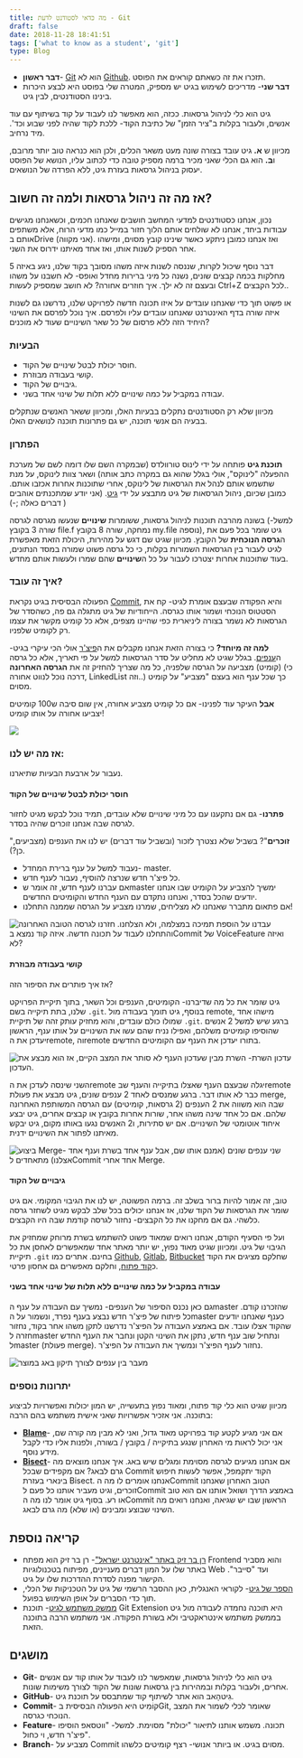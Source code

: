 ```yaml
---
title: מה כדאי לסטודנט לדעת - Git
draft: false
date: 2018-11-28 18:41:51
tags: ['what to know as a student', 'git']
type: Blog
---
```


- **דבר ראשון**- [Git](#738_git) הוא לא [Github](#738_github). תזכרו
  את זה כשאתם קוראים את הפוסט.
- **דבר שני**- מדריכים לשימוש בגיט יש מספיק, המטרה שלי בפוסט היא לבצע
  היכרות בינינו הסטודנטים, לבין גיט.

גיט הוא כלי לניהול גרסאות. ככזה, הוא מאפשר לנו לעבוד על קוד בשיתוף עם
עוד אנשים, ולעבור בקלות ב"ציר הזמן" של כתיבת הקוד- ללכת לקוד שהיה
לפני שבוע וכד'. מיד נרחיב.

מכיוון ש **א.** גיט עובד בצורה שונה מעט משאר הכלים, ולכן הוא כנראה טוב
יותר מרובם, ו**ב.** הוא גם הכלי שאני מכיר ברמה מספיק טובה כדי לכתוב
עליו, הנושא של הפוסט יעסוק בניהול גרסאות בעזרת גיט, ללא הפרדה של
הנושאים.

## **אז מה זה ניהול גרסאות ולמה זה חשוב?**

נכון, אנחנו כסטודנטים למדעי המחשב חושבים שאנחנו חכמים, וכשאנחנו מגישים
עבודות ביחד, אנחנו לא שולחים אותם הלוך חזור במייל כמו מדעי הרוח, אלא
משתפים אותם בDrive (אני מקווה). ואז אנחנו כמובן ניתקע כאשר שינינו קובץ
מסוים, ומישהו אחר הספיק לשנות אותו, ואז אחד מאיתנו ידרוס את השני.

דבר נוסף שיכול לקרות, שננסה לשנות איזה משהו מסובך בקוד שלנו, ניגע באיזה
5 מחלקות בכמה קבצים שונים, נשנה כל מיני ברירות מחדל ואופס- לא חשבנו על
משהו ובעצם זה לא ילך. איך חוזרים אחורה? לא חושב שמספיק לעשות Ctrl+Z
לכל הקבצים..

או פשוט תוך כדי שאנחנו עובדים על איזו תכונה חדשה לפרויקט שלנו, נדרשנו גם
לשנות איזה שורה בדף האינטרנט שאנחנו עובדים עליו ולפרסם. איך נוכל לפרסם
את השינוי היחיד הזה ללא פרסום של כל שאר השינויים שעוד לא מוכנים?

### **הבעיות**

- חוסר יכולת לבטל שינויים של הקוד.
- קושי בעבודה מבוזרת.
- גיבויים של הקוד.
- עבודה במקביל על כמה שינויים ללא תלות של שינוי אחד בשני.

מכיוון שלא רק הסטודנטים נתקלים בבעיות האלו, ומכיוון ששאר האנשים שנתקלים
בבעיה הם אנשי תוכנה, יש גם פתרונות תוכנה לנושאים האלו.

### הפתרון

**תוכנת גיט** פותחה על ידי לינוס טורוולדס (שבמקרה השם שלו דומה לשם של
מערכת ההפעלה "לינוקס", אולי בגלל שהוא גם במקרה כתב אותה) ושאר צוות
לינוקס, על מנת שתשמש אותם לנהל את הגרסאות של לינוקס, אחרי שתוכנות
אחרות אכזבו אותם. כמובן שכיום, ניהול הגרסאות של גיט מתבצע על ידי
[גיט](https://github.com/git/git). (אני יודע שמתכנתים אוהבים דברים
כאלה ;-) )

בשונה מהרבה תוכנות לניהול גרסאות, ששומרות **שינויים** שנעשו מגרסה לגרסה
(למשל- שורה 3 בקובץ file.f נמחקה, שורה 8 בקובץ my.file נוספה), גיט שומר
בכל פעם את ה**גרסה הנוכחית** של הקובץ. מכיוון שגיט שם דגש על מהירות,
היכולת הזאת מאפשרת לגיט לעבור בין הגרסאות השמורות בקלות, כי כל גרסה
פשוט שמורה במסד הנתונים, בעוד שתוכנות אחרות יצטרכו לעבור על כל
ה**שינויים** שהם שמרו ולעשות אותם מחדש.

### איך זה עובד?

הפעולה הבסיסית בגיט נקראת [Commit](#738_commit), והיא הפקודה שבעצם אומרת
לגיט- קח את הסטטוס הנוכחי ושמור אותו כגרסה. הייחודיות של גיט מתגלה גם
פה, כשהסדר של הגרסאות לא נשמר בצורה ליניארית כפי שהיינו מצפים, אלא כל
קומיט מקשר את עצמו רק לקומיט שלפניו.

**למה זה מיוחד?** כי בצורה הזאת אנחנו מקבלים את ה[פיצ'ר](#738_Feature)
אולי הכי עיקרי בגיט- ה[ענפים](#738_Branch). בגלל שגיט לא מחליט על סדר
הגרסאות למשל על פי תאריך, אלא כל גרסה (קומיט) מצביעה על הגרסה שלפניה,
כל מה שצריך להחזיק זה את **הגרסה האחרונה** (כי דרכה נוכל לנווט אחורה,
LinkedList וזה..) כך שכל ענף הוא בעצם "מצביע" על קומיט מסוים.

**אבל** העיקר עוד לפנינו- אם כל קומיט מצביע אחורה, אין שום סיבה ש100
קומיטים יצביעו אחורה על אותו קומיט\!

![](/static/images/git/basicCommit.jpg)

### אז מה יש לנו:

נעבור על ארבעת הבעיות שתיארנו.

#### חוסר יכולת לבטל שינויים של הקוד

**פתרנו**- גם אם נתקענו עם כל מיני שינויים שלא עובדים, תמיד נוכל לבקש
מגיט לחזור לגרסה שבה אנחנו זוכרים שהיה בסדר.

"**זוכרים**"? בשביל שלא נצטרך לזכור (ובשביל עוד דברים) יש לנו את הענפים
(מצביעים, כן?).

- נעבוד למשל על ענף ברירת המחדל- master.
- כל פיצ'ר חדש שנרצה להוסיף, נעבור לענף חדש.
- אם עברנו לענף חדש, זה אומר שmaster ימשיך להצביע על הקומיט שבו אנחנו
  יודעים שהכל בסדר, ואנחנו נתקדם עם הענף החדש והקומיטים החדשים.
- אם פתאום מתברר שאנחנו לא מצליחים, שמרנו מצביע על הגרסה שממנה
  התחלנו\!

![עבדנו על הוספת תמיכה במצלמה, ולא הצלחנו. חזרנו לגרסה הטובה האחרונה
והתחלנו לעבוד על תכונה חדשה. איזה קוד נמצא בCommit של VoiceFeature
ואיזה לא?](/static/images/git/revert2.jpg)

#### קושי בעבודה מבוזרת

אז איך פותרים את הסיפור הזה?

גיט שומר את כל מה שדיברנו- הקומיטים, הענפים וכל השאר, בתוך תיקיית
הפרויקט שלנו, בתת תיקייה בשם `.git`. בנוסף, גיט תומך בעבודה מול
remote, מישהו אחד שמולו כולם עובדים, והוא מחזיק עותק זהה של תיקיית
`.git`. ברגע שיש למשל 2 אנשים שהוסיפו קומיטים משלהם, ואפילו נניח שהם עשו
את השינויים על אותו ענף, הראשון יעדכן את הremote, והremote בתורו יעדכן
את הענף עם הקומיטים החדשים.

![עדכון השרת- השרת מבין שעדכון הענף לא סותר את המצב הקיים, אז הוא מבצע
את העדכון.](/static/images/git/output_unALBF.gif)

השני שינסה לעדכן את הremote יגלה שבעצם הענף שאצלו בתיקייה והענף שבremote
כבר לא אותו דבר. ברגע שמנסים לאחד 2 ענפים שונים, גיט מבצע את פעולת
merge, שבה הוא משווה את 2 הענפים (2 גרסאות, קומיטים) עם הגרסה המשותפת
האחרונה שלהם. אם כל אחד שינה משהו אחר, שורות אחרות בקובץ או קבצים
אחרים, גיט יבצע איחוד אוטומטי של השינויים. אם יש סתירות, ו2 האנשים
נגעו באותו מקום, גיט יבקש מאיתנו לפתור את השינויים ידנית.

![ביצוע **Merge**- שני ענפים שונים (אמנם אותו שם, אבל ענף אחד בשרת וענף
אחד אצלנו) מתאחדים **לCommit** אחד אחרי
**Merge**.](/static/images/git/Webp.net-gifmaker.gif)

#### גיבויים של הקוד

טוב, זה אמור להיות ברור בשלב זה. ברמה הפשוטה, יש לנו את הגיבוי המקומי.
אם גיט שומר את הגרסאות של הקוד שלנו, אז אנחנו יכולים בכל שלב לבקש מגיט
לשחזר גרסה כלשהי. גם אם מחקנו את כל הקבצים- נחזור לגרסה קודמת שבה היו
הקבצים.

ועל פי הסעיף הקודם, אנחנו רואים שמאוד פשוט להשתמש בשרת מרוחק שמחזיק את
הגיבוי של גיט. ומכיוון שגיט מאוד נפוץ, יש יותר מאתר אחד שמאפשרים לאחסן
את כל תיקיית `.git` בחינם. אתרים כמו [Github](https://github.com/),
[Gitlab](https://gitlab.com/), [Bitbucket](https://bitbucket.org/) שחלקם
מציגים את הקוד כ[קוד פתוח](#opensource), וחלקם מאפשרים גם אחסון פרטי.

#### **עבודה במקביל על כמה שינויים ללא תלות של שינוי אחד בשני**

גם כאן נכנס הסיפור של הענפים- נמשיך עם העבודה על ענף הmaster שהזכרנו
קודם. כל פיתוח של פיצ'ר חדש נבצע בענף נפרד, ונשמור על הmaster כענף
שאנחנו יודעים שהקוד אצלו עובד. אם באמצע העבודה על הפיצ'ר נדרשנו לתקן
משהו אחר בקוד, נחזור חזרה לmaster ונתחיל שוב ענף חדש, נתקן את השינוי
הקטן ונחבר את הענף החדש לmaster (פעולת merge). נחזור לענף הפיצ'ר
ונמשיך את העבודה על הפיצ'ר.

![מעבר בין ענפים לצורך תיקון באג
במוצר](/static/images/git/Webp.net-gifmaker-1-1024x576.gif)

### יתרונות נוספים

מכיוון שגיט הוא כלי קוד פתוח, ומאוד נפוץ בתעשייה, יש המון יכולות
ואפשרויות לביצוע בתוכנה. אני אזכיר אפשרויות שאני אישית משתמש בהם
הרבה:

- [**Blame**](https://git-scm.com/docs/git-blame)- אם אני מגיע לקטע
  קוד בפרויקט מאוד גדול, ואני לא מבין מה קורה שם, אני יכול לראות מי
  האחרון שנגע בתיקייה / בקובץ / בשורה, ולפנות אליו כדי לקבל מידע נוסף.
- [**Bisect**](https://git-scm.com/docs/git-bisect)- אם אנחנו מגיעים
  לגרסה מסוימת ומגלים שיש באג. איך אנחנו מוצאים מה גרם לבאג? אם
  מקפידים שבכל Commit הקוד יתקמפל, אפשר לעשות חיפוש בינארי בעזרת
  Bisect. אנחנו אומרים לו מה הCommit הטוב האחרון שאנחנו זוכרים, וגיט
  מעביר אותנו כל פעם לCommit באמצע הדרך ושואל אותנו אם הוא טוב או
  רע. בסוף גיט אומר לנו מה הCommit הראשון שבו יש שגיאה, ואנחנו רואים
  מה השינוי שבוצע ומבינים (או שלא) מה גרם לבאג.

## קריאה נוספת

- [רן בר זיק באתר "אינטרנט
  ישראל"](https://internet-israel.com/category/%D7%9E%D7%93%D7%A8%D7%99%D7%9B%D7%99%D7%9D/git/)-
  רן בר זיק הוא מפתח Frontend והוא מסביר באתר שלו על המון דברים
  מעניינים, מפיתוח בטכנולוגיות Web ועד "סייבר". הקישור מפנה
  לסדרת ההדרכות שלו על גיט.
- [הספר של גיט](https://git-scm.com/book/en/v2/)- לקוראי האנגלית, כאן
  ההסבר הרשמי של גיט על הטכניקות של הכלי, תוך כדי הסברים על אופן
  השימוש בפועל.
- [ממשק משתמש לגיט](https://github.com/gitextensions/gitextensions)-
  תוכנת Git Extension היא תוכנה נחמדה לעבודה מול גיט בממשק משתמש
  אינטראקטיבי ולא בשורת הפקודה. אני משתמש הרבה בתוכנה הזאת.

## מושגים

- **Git**- גִיט הוא כלי לניהול גרסאות, שמאפשר לנו
  לעבוד על אותו קוד עם אנשים אחרים, ולעבור בקלות ובמהירות בין גרסאות
  שונות של הקוד לצורך משימות שונות.
- **GitHub**- גִיטהָאבּ הוא אתר לשיתוף קוד
  שמתבסס על תוכנת גיט.
- **Commit**- קוֹמִיט היא הפעולה הבסיסית בGit,
  שאומר לכלי לשמור את המצב הנוכחי כגרסה.
- **Feature**- תכונה. משמש אותנו לתיאור "יכולת"
  מסוימת. למשל- "ווטסאפ הוסיפו פיצ'ר חדש, וי כחול".
- **Branch**- מצביע על Commit מסוים בגיט. או
  ביותר אנושי- רצף קומיטים כלשהו.
